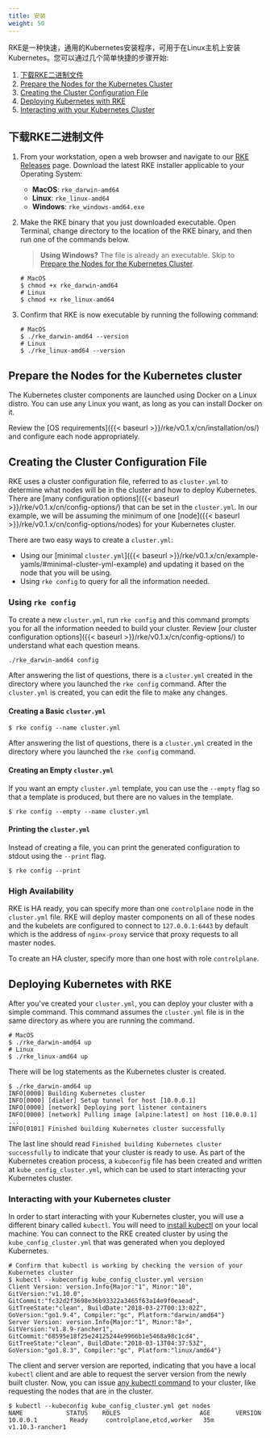 ```yaml
---
title: 安装
weight: 50
---
```


RKE是一种快速，通用的Kubernetes安装程序，可用于在Linux主机上安装Kubernetes。您可以通过几个简单快捷的步骤开始:

1. [下载RKE二进制文件](#下载RKE二进制文件)
2. [Prepare the Nodes for the Kubernetes Cluster](#prepare-the-nodes-for-the-kubernetes-cluster)
3. [Creating the Cluster Configuration File](#creating-the-cluster-configuration-file)
4. [Deploying Kubernetes with RKE](#deploying-kubernetes-with-rke)
5. [Interacting with your Kubernetes Cluster](#interacting-with-your-kubernetes-cluster)

## 下载RKE二进制文件

1. From your workstation, open a web browser and navigate to our [RKE Releases](https://github.com/rancher/rke/releases/latest) page. Download the latest RKE installer applicable to your Operating System:

    - **MacOS**: `rke_darwin-amd64`
    - **Linux**: `rke_linux-amd64`
    - **Windows**: `rke_windows-amd64.exe`

2. Make the RKE binary that you just downloaded executable. Open Terminal, change directory to the location of the RKE binary, and then run one of the commands below.

    >**Using Windows?**
    >The file is already an executable. Skip to [Prepare the Nodes for the Kubernetes Cluster](#prepare-the-nodes-for-the-kubernetes-cluster).

    ```
    # MacOS
    $ chmod +x rke_darwin-amd64
    # Linux
    $ chmod +x rke_linux-amd64
    ```

3.  Confirm that RKE is now executable by running the following command:

    ```
    # MacOS
    $ ./rke_darwin-amd64 --version
    # Linux
    $ ./rke_linux-amd64 --version
    ```

## Prepare the Nodes for the Kubernetes cluster

The Kubernetes cluster components are launched using Docker on a Linux distro. You can use any Linux you want, as long as you can install Docker on it.

Review the [OS requirements]({{< baseurl >}}/rke/v0.1.x/cn/installation/os/) and configure each node appropriately.

## Creating the Cluster Configuration File

RKE uses a cluster configuration file, referred to as `cluster.yml` to determine what nodes will be in the cluster and how to deploy Kubernetes. There are [many configuration options]({{< baseurl >}}/rke/v0.1.x/cn/config-options/) that can be set in the `cluster.yml`. In our example, we will be assuming the minimum of one [node]({{< baseurl >}}/rke/v0.1.x/cn/config-options/nodes) for your Kubernetes cluster.

There are two easy ways to create a `cluster.yml`:

- Using our [minimal `cluster.yml`]({{< baseurl >}}/rke/v0.1.x/cn/example-yamls/#minimal-cluster-yml-example) and updating it based on the node that you will be using.
- Using `rke config` to query for all the information needed.

### Using `rke config`

To create a new `cluster.yml`, run `rke config` and this command prompts you for all the information needed to build your cluster. Review [our cluster configuration options]({{< baseurl >}}/rke/v0.1.x/cn/config-options/) to understand what each question means.

```
./rke_darwin-amd64 config
```

After answering the list of questions, there is a `cluster.yml` created in the directory where you launched the `rke config` command. After the `cluster.yml` is created, you can edit the file to make any changes.

#### Creating a Basic `cluster.yml`
```
$ rke config --name cluster.yml
```

After answering the list of questions, there is a `cluster.yml` created in the directory where you launched the `rke config` command.

#### Creating an Empty `cluster.yml`

If you want an empty `cluster.yml` template, you can use the `--empty` flag so that a template is produced, but there are no values in the template.

```
$ rke config --empty --name cluster.yml
```

#### Printing the `cluster.yml`

Instead of creating a file, you can print the generated configuration to stdout using the `--print` flag.

```
$ rke config --print
```

### High Availability

RKE is HA ready, you can specify more than one `controlplane` node in the `cluster.yml` file. RKE will deploy master components on all of these nodes and the kubelets are configured to connect to `127.0.0.1:6443` by default which is the address of `nginx-proxy` service that proxy requests to all master nodes.

To create an HA cluster, specify more than one host with role `controlplane`.

## Deploying Kubernetes with RKE

After you've created your `cluster.yml`, you can deploy your cluster with a simple command. This command assumes the `cluster.yml` file is in the same directory as where you are running the command.

```
# MacOS
$ ./rke_darwin-amd64 up
# Linux
$ ./rke_linux-amd64 up
```

There will be log statements as the Kubernetes cluster is created.

```
$ ./rke_darwin-amd64 up
INFO[0000] Building Kubernetes cluster
INFO[0000] [dialer] Setup tunnel for host [10.0.0.1]
INFO[0000] [network] Deploying port listener containers
INFO[0000] [network] Pulling image [alpine:latest] on host [10.0.0.1]
...
INFO[0101] Finished building Kubernetes cluster successfully
```

The last line should read `Finished building Kubernetes cluster successfully` to indicate that your cluster is ready to use. As part of the Kubernetes creation process, a `kubeconfig` file has been created and written at `kube_config_cluster.yml`, which can be used to start interacting your Kubernetes cluster.

### Interacting with your Kubernetes cluster

In order to start interacting with your Kubernetes cluster, you will use a different binary called `kubectl`. You will need to [install kubectl](https://kubernetes.io/docs/tasks/tools/install-kubectl/) on your local machine. You can connect to the RKE created cluster by using the `kube_config_cluster.yml` that was generated when you deployed Kubernetes.

```
# Confirm that kubectl is working by checking the version of your Kubernetes cluster
$ kubectl --kubeconfig kube_config_cluster.yml version
Client Version: version.Info{Major:"1", Minor:"10", GitVersion:"v1.10.0", GitCommit:"fc32d2f3698e36b93322a3465f63a14e9f0eaead", GitTreeState:"clean", BuildDate:"2018-03-27T00:13:02Z", GoVersion:"go1.9.4", Compiler:"gc", Platform:"darwin/amd64"}
Server Version: version.Info{Major:"1", Minor:"8+", GitVersion:"v1.8.9-rancher1", GitCommit:"68595e18f25e24125244e9966b1e5468a98c1cd4", GitTreeState:"clean", BuildDate:"2018-03-13T04:37:53Z", GoVersion:"go1.8.3", Compiler:"gc", Platform:"linux/amd64"}
```

The client and server version are reported, indicating that you have a local `kubectl` client and are able to request the server version from the newly built cluster. Now, you can issue [any kubectl command](https://kubernetes.io/docs/reference/kubectl/kubectl/) to your cluster, like requesting the nodes that are in the cluster.

```
$ kubectl --kubeconfig kube_config_cluster.yml get nodes
NAME            STATUS    ROLES                      AGE       VERSION
10.0.0.1         Ready     controlplane,etcd,worker   35m       v1.10.3-rancher1
```
